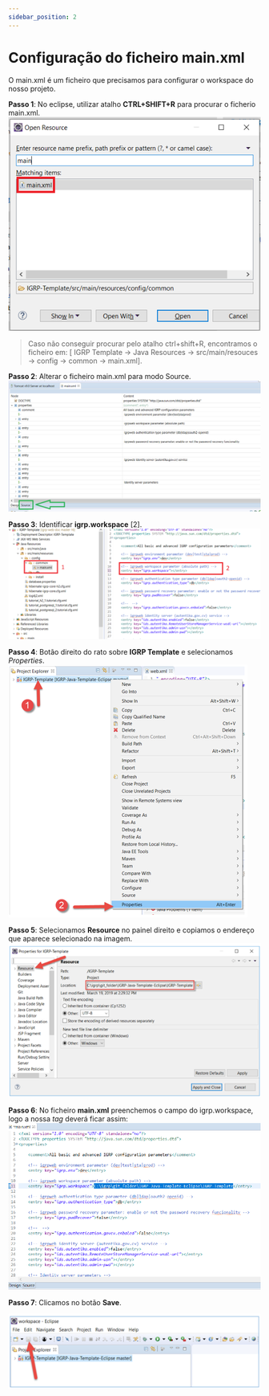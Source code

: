 ```yaml
---
sidebar_position: 2
---
```


# Configuração do ficheiro main.xml

O main.xml é um ficheiro que precisamos para configurar o workspace do nosso projeto.

**Passo 1**: No eclipse, utilizar atalho **CTRL+SHIFT+R** para procurar o ficherio main.xml.
![Ficheiro main.xml](img/fileMain.xml.png)

>Caso não conseguir procurar pelo atalho ctrl+shift+R, encontramos o ficheiro em: [ IGRP Template -> Java Resources -> src/main/resouces -> config -> common -> main.xml]. 

**Passo 2**:  Alterar o ficheiro main.xml para modo Source.
![Alterar o ficheiro main.xml para Source](img/AlterFileMainSourse.png)

**Passo 3**: Identificar **igrp.workspace** [2].
![igrp.workspace](img/igrpWorkspace.png)

**Passo 4**: Botão direito do rato sobre **IGRP Template** e selecionamos _Properties_.
![Propriedades do IGRP Template](img/igrpTemplateProperties.png)

**Passo 5**: Selecionamos **Resource** no painel direito e copiamos o endereço que aparece selecionado na imagem. 
![Resource IGRP Template](img/resourceIgrpTemplate.png)

**Passo 6**: No ficheiro **main.xml** preenchemos o campo do igrp.workspace, logo a nossa _tag_ deverá ficar assim:
![igrp.workspace alterado](img/igrpWorkspaceAlterado.png)

**Passo 7**: Clicamos no botão **Save**.

![Ficheiro main.xml Alterado](img/main.xmlAlterado.png)
